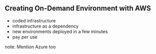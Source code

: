 ##  Creating On-Demand Environment with AWS

* coded infrastructure
* infrastructure as a dependency
* new environments deployed in a few minutes
* pay per use

note:
    Mention Azure too
